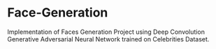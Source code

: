 # Face-Generation
Implementation of Faces Generation Project using Deep Convolution Generative Adversarial Neural Network trained on Celebrities Dataset.
